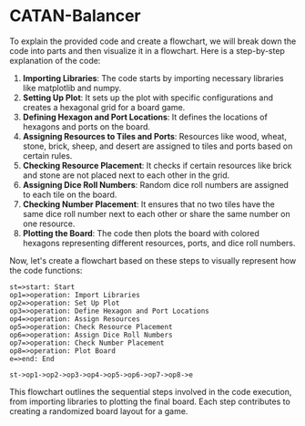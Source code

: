 # CATAN-Balancer
To explain the provided code and create a flowchart, we will break down the code into parts and then visualize it in a flowchart. Here is a step-by-step explanation of the code:

1. **Importing Libraries**: The code starts by importing necessary libraries like matplotlib and numpy.
2. **Setting Up Plot**: It sets up the plot with specific configurations and creates a hexagonal grid for a board game.
3. **Defining Hexagon and Port Locations**: It defines the locations of hexagons and ports on the board.
4. **Assigning Resources to Tiles and Ports**: Resources like wood, wheat, stone, brick, sheep, and desert are assigned to tiles and ports based on certain rules.
5. **Checking Resource Placement**: It checks if certain resources like brick and stone are not placed next to each other in the grid.
6. **Assigning Dice Roll Numbers**: Random dice roll numbers are assigned to each tile on the board.
7. **Checking Number Placement**: It ensures that no two tiles have the same dice roll number next to each other or share the same number on one resource.
8. **Plotting the Board**: The code then plots the board with colored hexagons representing different resources, ports, and dice roll numbers.

Now, let's create a flowchart based on these steps to visually represent how the code functions:

```flow
st=>start: Start
op1=>operation: Import Libraries
op2=>operation: Set Up Plot
op3=>operation: Define Hexagon and Port Locations
op4=>operation: Assign Resources
op5=>operation: Check Resource Placement
op6=>operation: Assign Dice Roll Numbers
op7=>operation: Check Number Placement
op8=>operation: Plot Board
e=>end: End

st->op1->op2->op3->op4->op5->op6->op7->op8->e
```

This flowchart outlines the sequential steps involved in the code execution, from importing libraries to plotting the final board. Each step contributes to creating a randomized board layout for a game.

